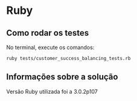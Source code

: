 # Ruby

## Como rodar os testes

No terminal, execute os comandos:

```
ruby tests/customer_success_balancing_tests.rb
```

## Informações sobre a solução

Versão Ruby utilizada foi a 3.0.2p107
